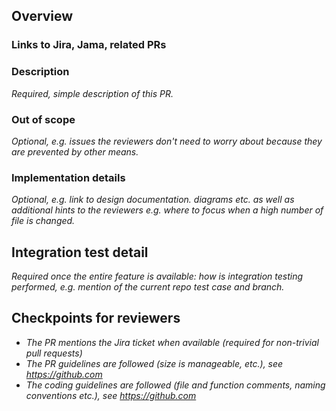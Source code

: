 <!-- markdownlint-disable MD041 -->

## Overview

<!-- markdownlint-enable MD041 -->

### Links to Jira, Jama, related PRs

### Description

_Required, simple description of this PR._

### Out of scope

_Optional, e.g. issues the reviewers don't need to worry about because they are prevented by other means._

### Implementation details

_Optional, e.g. link to design documentation. diagrams etc. as well as additional hints to the reviewers e.g. where to focus when a high number of file is changed._

## Integration test detail

_Required once the entire feature is available: how is integration testing performed, e.g. mention of the current repo test case and branch._

## Checkpoints for reviewers

- _The PR mentions the Jira ticket when available (required for non-trivial pull requests)_
- _The PR guidelines are followed (size is manageable, etc.), see <https://github.com>_
- _The coding guidelines are followed (file and function comments, naming conventions etc.), see <https://github.com>_
